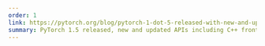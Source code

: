 ```yaml
---
order: 1
link: https://pytorch.org/blog/pytorch-1-dot-5-released-with-new-and-updated-apis
summary: PyTorch 1.5 released, new and updated APIs including C++ frontend API parity with Python.
---
```



